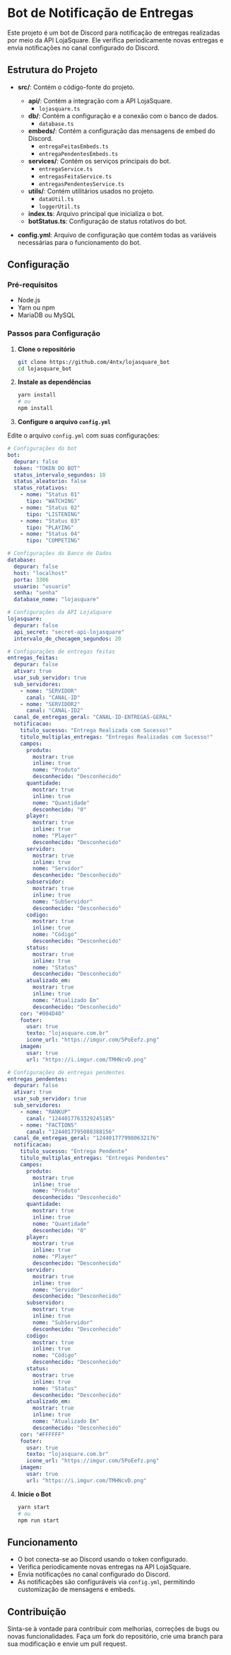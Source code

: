 # Bot de Notificação de Entregas

Este projeto é um bot de Discord para notificação de entregas realizadas por meio da API LojaSquare. Ele verifica periodicamente novas entregas e envia notificações no canal configurado do Discord.

## Estrutura do Projeto

- **src/**: Contém o código-fonte do projeto.

  - **api/**: Contém a integração com a API LojaSquare.
    - `lojasquare.ts`
  - **db/**: Contém a configuração e a conexão com o banco de dados.
    - `database.ts`
  - **embeds/**: Contém a configuração das mensagens de embed do Discord.
    - `entregaFeitasEmbeds.ts`
    - `entregaPendentesEmbeds.ts`
  - **services/**: Contém os serviços principais do bot.
    - `entregaService.ts`
    - `entregasFeitaService.ts`
    - `entregasPendentesService.ts`
  - **utils/**: Contém utilitários usados no projeto.
    - `dataUtil.ts`
    - `loggerUtil.ts`
  - **index.ts**: Arquivo principal que inicializa o bot.
  - **botStatus.ts**: Configuração de status rotativos do bot.

- **config.yml**: Arquivo de configuração que contém todas as variáveis necessárias para o funcionamento do bot.

## Configuração

### Pré-requisitos

- Node.js
- Yarn ou npm
- MariaDB ou MySQL

### Passos para Configuração

1. **Clone o repositório**

   ```bash
   git clone https://github.com/4ntx/lojasquare_bot
   cd lojasquare_bot
   ```

2. **Instale as dependências**

   ```bash
   yarn install
   # ou
   npm install
   ```

3. **Configure o arquivo `config.yml`**

Edite o arquivo `config.yml` com suas configurações:

```yaml
# Configurações do bot
bot:
  depurar: false
  token: "TOKEN DO BOT"
  status_intervalo_segundos: 10
  status_aleatorio: false
  status_rotativos:
    - nome: "Status 01"
      tipo: "WATCHING"
    - nome: "Status 02"
      tipo: "LISTENING"
    - nome: "Status 03"
      tipo: "PLAYING"
    - nome: "Status 04"
      tipo: "COMPETING"

# Configurações do Banco de Dados
database:
  depurar: false
  host: "localhost"
  porta: 3306
  usuario: "usuario"
  senha: "senha"
  database_nome: "lojasquare"

# Configurações da API LojaSquare
lojasquare:
  depurar: false
  api_secret: "secret-api-lojasquare"
  intervalo_de_checagem_segundos: 20

# Configurações de entregas feitas
entregas_feitas:
  depurar: false
  ativar: true
  usar_sub_servidor: true
  sub_servidores:
    - nome: "SERVIDOR"
      canal: "CANAL-ID"
    - nome: "SERVIDOR2"
      canal: "CANAL-ID2"
  canal_de_entregas_geral: "CANAL-ID-ENTREGAS-GERAL"
  notificacao:
    titulo_sucesso: "Entrega Realizada com Sucesso!"
    titulo_multiplas_entregas: "Entregas Realizadas com Sucesso!"
    campos:
      produto:
        mostrar: true
        inline: true
        nome: "Produto"
        desconhecido: "Desconhecido"
      quantidade:
        mostrar: true
        inline: true
        nome: "Quantidade"
        desconhecido: "0"
      player:
        mostrar: true
        inline: true
        nome: "Player"
        desconhecido: "Desconhecido"
      servidor:
        mostrar: true
        inline: true
        nome: "Servidor"
        desconhecido: "Desconhecido"
      subservidor:
        mostrar: true
        inline: true
        nome: "SubServidor"
        desconhecido: "Desconhecido"
      codigo:
        mostrar: true
        inline: true
        nome: "Código"
        desconhecido: "Desconhecido"
      status:
        mostrar: true
        inline: true
        nome: "Status"
        desconhecido: "Desconhecido"
      atualizado_em:
        mostrar: true
        inline: true
        nome: "Atualizado Em"
        desconhecido: "Desconhecido"
    cor: "#004D40"
    footer:
      usar: true
      texto: "lojasquare.com.br"
      icone_url: "https://imgur.com/5PoEefz.png"
    imagem:
      usar: true
      url: "https://i.imgur.com/TMHNcvD.png"

# Configurações de entregas pendentes
entregas_pendentes:
  depurar: false
  ativar: true
  usar_sub_servidor: true
  sub_servidores:
    - nome: "RANKUP"
      canal: "1244017763329245185"
    - nome: "FACTIONS"
      canal: "1244017795088388156"
  canal_de_entregas_geral: "1244017779980632176"
  notificacao:
    titulo_sucesso: "Entrega Pendente"
    titulo_multiplas_entregas: "Entregas Pendentes"
    campos:
      produto:
        mostrar: true
        inline: true
        nome: "Produto"
        desconhecido: "Desconhecido"
      quantidade:
        mostrar: true
        inline: true
        nome: "Quantidade"
        desconhecido: "0"
      player:
        mostrar: true
        inline: true
        nome: "Player"
        desconhecido: "Desconhecido"
      servidor:
        mostrar: true
        inline: true
        nome: "Servidor"
        desconhecido: "Desconhecido"
      subservidor:
        mostrar: true
        inline: true
        nome: "SubServidor"
        desconhecido: "Desconhecido"
      codigo:
        mostrar: true
        inline: true
        nome: "Código"
        desconhecido: "Desconhecido"
      status:
        mostrar: true
        inline: true
        nome: "Status"
        desconhecido: "Desconhecido"
      atualizado_em:
        mostrar: true
        inline: true
        nome: "Atualizado Em"
        desconhecido: "Desconhecido"
    cor: "#FFFFFF"
    footer:
      usar: true
      texto: "lojasquare.com.br"
      icone_url: "https://imgur.com/5PoEefz.png"
    imagem:
      usar: true
      url: "https://i.imgur.com/TMHNcvD.png"
```

4. **Inicie o Bot**

   ```bash
   yarn start
   # ou
   npm run start
   ```

## Funcionamento

- O bot conecta-se ao Discord usando o token configurado.
- Verifica periodicamente novas entregas na API LojaSquare.
- Envia notificações no canal configurado do Discord.
- As notificações são configuráveis via `config.yml`, permitindo customização de mensagens e embeds.

## Contribuição

Sinta-se à vontade para contribuir com melhorias, correções de bugs ou novas funcionalidades. Faça um fork do repositório, crie uma branch para sua modificação e envie um pull request.
